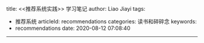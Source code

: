 title: <<推荐系统实践>> 学习笔记
author: Liao Jiayi
tags:
  - 推荐系统
articleId: recommendations
categories: 读书和碎碎念
keywords:
  - recommendations
date: 2020-08-12 07:08:40
---